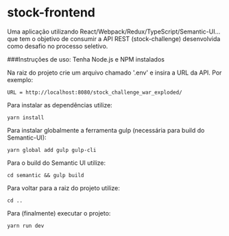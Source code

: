 # stock-frontend
Uma aplicação utilizando React/Webpack/Redux/TypeScript/Semantic-UI... que tem o objetivo de consumir a API REST (stock-challenge) desenvolvida como desafio no processo seletivo.


###Instruções de uso:
Tenha Node.js e NPM instalados

Na raiz do projeto crie um arquivo chamado '.env' e insira a URL da API. Por exemplo:
```
URL = http://localhost:8080/stock_challenge_war_exploded/
```


Para instalar as dependências utilize:
```
yarn install
```

Para instalar globalmente a ferramenta gulp (necessária para build do Semantic-UI):
```
yarn global add gulp gulp-cli
```

Para o build do Semantic UI utilize:
```
cd semantic && gulp build
```

Para voltar para a raiz do projeto utilize:
```
cd ..
```

Para (finalmente) executar o projeto:
```
yarn run dev
```
